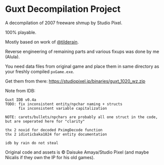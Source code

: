 # Guxt Decompilation Project

A decompilation of 2007 freeware shmup by Studio Pixel.

100% playable.

Mostly based on work of [@tilderain](https://github.com/tilderain).

Reverse engineering of remaining parts and various fixups was done by me (Alula).

You need data files from original game and place them in same directory as your freshly compiled `pxGame.exe`.

Get them from there: https://studiopixel.jp/binaries/guxt_1020_wz.zip

Note from IDB:

```
Guxt IDB v0.4a
TODO: fix inconsistent entity/npchar naming + structs
	  fix inconsistent variable capitalization
	  
NOTE: carets/bullets/npchars are probably all one struct in the code, but are seperated here for "clarity"

thx 2 noxid for decoded PximgDecode function
thx 2 idioticbaka1824 for entity documentation

idb by rain do not steal
```

Original code and assets is © Daisuke Amaya/Studio Pixel (and maybe Nicalis if they own the IP for his old games).